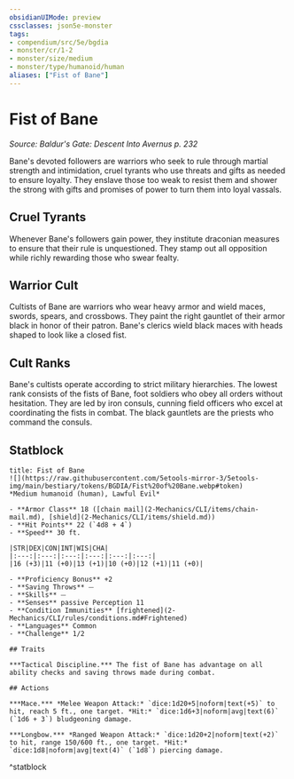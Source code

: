 ```yaml
---
obsidianUIMode: preview
cssclasses: json5e-monster
tags:
- compendium/src/5e/bgdia
- monster/cr/1-2
- monster/size/medium
- monster/type/humanoid/human
aliases: ["Fist of Bane"]
---
```

# Fist of Bane
*Source: Baldur's Gate: Descent Into Avernus p. 232*  

Bane's devoted followers are warriors who seek to rule through martial strength and intimidation, cruel tyrants who use threats and gifts as needed to ensure loyalty. They enslave those too weak to resist them and shower the strong with gifts and promises of power to turn them into loyal vassals.

## Cruel Tyrants

Whenever Bane's followers gain power, they institute draconian measures to ensure that their rule is unquestioned. They stamp out all opposition while richly rewarding those who swear fealty.

## Warrior Cult

Cultists of Bane are warriors who wear heavy armor and wield maces, swords, spears, and crossbows. They paint the right gauntlet of their armor black in honor of their patron. Bane's clerics wield black maces with heads shaped to look like a closed fist.

## Cult Ranks

Bane's cultists operate according to strict military hierarchies. The lowest rank consists of the fists of Bane, foot soldiers who obey all orders without hesitation. They are led by iron consuls, cunning field officers who excel at coordinating the fists in combat. The black gauntlets are the priests who command the consuls.

## Statblock

```ad-statblock
title: Fist of Bane
![](https://raw.githubusercontent.com/5etools-mirror-3/5etools-img/main/bestiary/tokens/BGDIA/Fist%20of%20Bane.webp#token)
*Medium humanoid (human), Lawful Evil*

- **Armor Class** 18 ([chain mail](2-Mechanics/CLI/items/chain-mail.md), [shield](2-Mechanics/CLI/items/shield.md))
- **Hit Points** 22 (`4d8 + 4`)
- **Speed** 30 ft.

|STR|DEX|CON|INT|WIS|CHA|
|:---:|:---:|:---:|:---:|:---:|:---:|
|16 (+3)|11 (+0)|13 (+1)|10 (+0)|12 (+1)|11 (+0)|

- **Proficiency Bonus** +2
- **Saving Throws** ⏤
- **Skills** ⏤
- **Senses** passive Perception 11
- **Condition Immunities** [frightened](2-Mechanics/CLI/rules/conditions.md#Frightened)
- **Languages** Common
- **Challenge** 1/2

## Traits

***Tactical Discipline.*** The fist of Bane has advantage on all ability checks and saving throws made during combat.

## Actions

***Mace.*** *Melee Weapon Attack:* `dice:1d20+5|noform|text(+5)` to hit, reach 5 ft., one target. *Hit:* `dice:1d6+3|noform|avg|text(6)` (`1d6 + 3`) bludgeoning damage.

***Longbow.*** *Ranged Weapon Attack:* `dice:1d20+2|noform|text(+2)` to hit, range 150/600 ft., one target. *Hit:* `dice:1d8|noform|avg|text(4)` (`1d8`) piercing damage.
```
^statblock